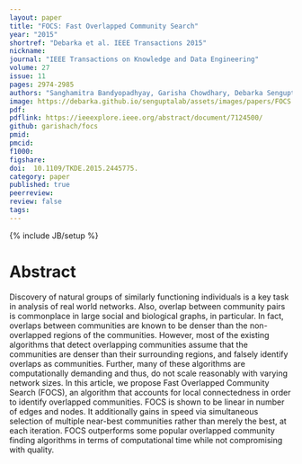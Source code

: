 ```yaml
---
layout: paper
title: "FOCS: Fast Overlapped Community Search"
year: "2015"
shortref: "Debarka et al. IEEE Transactions 2015"
nickname:
journal: "IEEE Transactions on Knowledge and Data Engineering"
volume: 27
issue: 11
pages: 2974-2985
authors: "Sanghamitra Bandyopadhyay, Garisha Chowdhary, Debarka Sengupta"
image: https://debarka.github.io/senguptalab/assets/images/papers/FOCS.png
pdf:
pdflink: https://ieeexplore.ieee.org/abstract/document/7124500/
github: garishach/focs
pmid:
pmcid:
f1000:
figshare:
doi:  10.1109/TKDE.2015.2445775.
category: paper
published: true
peerreview:
review: false
tags:
---
```

{% include JB/setup %}


# Abstract

Discovery of natural groups of similarly functioning individuals is a key task in analysis of real world networks. Also, overlap between community pairs is commonplace in large social and biological graphs, in particular. In fact, overlaps between communities are known to be denser than the non-overlapped regions of the communities. However, most of the existing algorithms that detect overlapping communities assume that the communities are denser than their surrounding regions, and falsely identify overlaps as communities. Further, many of these algorithms are computationally demanding and thus, do not scale reasonably with varying network sizes. In this article, we propose Fast Overlapped Community Search (FOCS), an algorithm that accounts for local connectedness in order to identify overlapped communities. FOCS is shown to be linear in number of edges and nodes. It additionally gains in speed via simultaneous selection of multiple near-best communities rather than merely the best, at each iteration. FOCS outperforms some popular overlapped community finding algorithms in terms of computational time while not compromising with quality.
